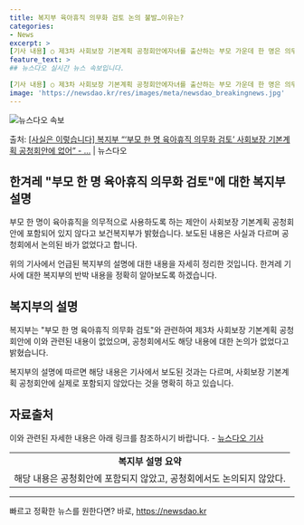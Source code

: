 ```yaml
---
title: 복지부 육아휴직 의무화 검토 논의 불발…이유는?
categories:
- News
excerpt: >
[기사 내용] ○ 제3차 사회보장 기본계획 공청회안에자녀를 출산하는 부모 가운데 한 명은 의무적으로 육아휴직…
feature_text: >
## 뉴스다오 실시간 뉴스 속보입니다.

[기사 내용] ○ 제3차 사회보장 기본계획 공청회안에자녀를 출산하는 부모 가운데 한 명은 의무적으로 육아휴직…
image: 'https://newsdao.kr/res/images/meta/newsdao_breakingnews.jpg'
---
```


![뉴스다오 속보](https://newsdao.kr/res/images/meta/newsdao_breakingnews.jpg)

<p>출처: <a href="https://newsdao.kr/2697" rel="dofollow">[사실은 이렇습니다] 복지부 “‘부모 한 명 육아휴직 의무화 검토’ 사회보장 기본계획 공청회안에 없어” - …</a> | 뉴스다오</p>

<h2 data-ke-size="size26">한겨레 "부모 한 명 육아휴직 의무화 검토"에 대한 복지부 설명</h2>
부모 한 명이 육아휴직을 의무적으로 사용하도록 하는 제안이 사회보장 기본계획 공청회안에 포함되어 있지 않다고 보건복지부가 밝혔습니다. 보도된 내용은 사실과 다르며 공청회에서 논의된 바가 없었다고 합니다.

<p data-ke-size="size16">위의 기사에서 언급된 복지부의 설명에 대한 내용을 자세히 정리한 것입니다. 한겨레 기사에 대한 복지부의 반박 내용을 정확히 알아보도록 하겠습니다.</p>

<h2 data-ke-size="size24">복지부의 설명</h2>
복지부는 "부모 한 명 육아휴직 의무화 검토"와 관련하여 제3차 사회보장 기본계획 공청회안에 이와 관련된 내용이 없었으며, 공청회에서도 해당 내용에 대한 논의가 없었다고 밝혔습니다.

<p data-ke-size="size16">복지부의 설명에 따르면 해당 내용은 기사에서 보도된 것과는 다르며, 사회보장 기본계획 공청회안에 실제로 포함되지 않았다는 것을 명확히 하고 있습니다.</p>

<h2 data-ke-size="size24">자료출처</h2>
이와 관련된 자세한 내용은 아래 링크를 참조하시기 바랍니다.
- <a href="https://newsdao.kr/2697">뉴스다오 기사</a>

<table>
  <tr>
    <td style="text-align: center; height: 17px;"><b>복지부 설명 요약</b></td>
  </tr>
  <tr>
    <td>해당 내용은 공청회안에 포함되지 않았고, 공청회에서도 논의되지 않았다.</td>
  </tr>
</table>

<hr>

<p data-ke-size="size16"></p> 

빠르고 정확한 뉴스를 원한다면? 바로, <a href="https://newsdao.kr" rel="dofollow">https://newsdao.kr</a>


    
